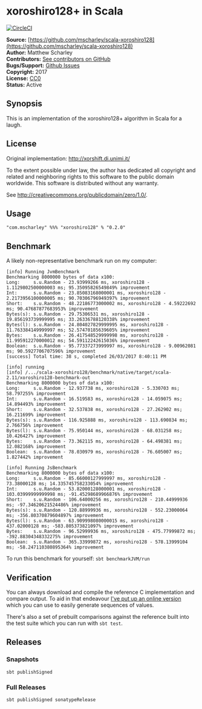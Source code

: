 # xoroshiro128+ in Scala

[![CircleCI](https://circleci.com/gh/mscharley/scala-xoroshiro128.svg?style=svg)](https://circleci.com/gh/mscharley/scala-xoroshiro128)

**Source:** [https://github.com/mscharley/scala-xoroshiro128](https://github.com/mscharley/scala-xoroshiro128)  
**Author:** Matthew Scharley  
**Contributors:** [See contributors on GitHub][gh-contrib]  
**Bugs/Support:** [Github Issues][gh-issues]  
**Copyright:** 2017  
**License:** [CC0](http://creativecommons.org/publicdomain/zero/1.0/)  
**Status:** Active

## Synopsis

This is an implementation of the xoroshiro128+ algorithm in Scala for a laugh.

## License

Original implementation: http://xorshift.di.unimi.it/

To the extent possible under law, the author has dedicated all copyright
and related and neighboring rights to this software to the public domain
worldwide. This software is distributed without any warranty.

See <http://creativecommons.org/publicdomain/zero/1.0/>.

## Usage

```
"com.mscharley" %%% "xoroshiro128" % "0.2.0"
```

## Benchmark

A likely non-representative benchmark run on my computer:

```
[info] Running JvmBenchmark
Benchmarking 8000000 bytes of data x100:
Long:     s.u.Random - 23.93999266 ms, xoroshiro128 - 1.1129802500000003 ms; 95.35095826549849% improvement
Int:      s.u.Random - 23.85083168000001 ms, xoroshiro128 - 2.2173956100000005 ms; 90.70306796949397% improvement
Short:    s.u.Random - 48.22186773000002 ms, xoroshiro128 - 4.59222692 ms; 90.47687877683953% improvement
Bytes(s): s.u.Random - 29.75306531 ms, xoroshiro128 - 19.856193739999995 ms; 33.26336788120338% improvement
Bytes(l): s.u.Random - 24.804027829999995 ms, xoroshiro128 - 11.763384149999997 ms; 52.57470185639605% improvement
Bytes:    s.u.Random - 26.417548529999998 ms, xoroshiro128 - 11.995912270000012 ms; 54.59112242615036% improvement
Boolean:  s.u.Random - 95.77337273999997 ms, xoroshiro128 - 9.00962081 ms; 90.5927706707596% improvement
[success] Total time: 38 s, completed 26/03/2017 8:40:11 PM
```

```
[info] running
[info] /.../scala-xoroshiro128/benchmark/native/target/scala-2.11/xoroshiro128-benchmark-out
Benchmarking 8000000 bytes of data x100:
Long:     s.u.Random - 12.937738 ms, xoroshiro128 - 5.330703 ms; 58.797255% improvement
Int:      s.u.Random - 16.519583 ms, xoroshiro128 - 14.059075 ms; 14.894493% improvement
Short:    s.u.Random - 32.537838 ms, xoroshiro128 - 27.262902 ms; 16.211699% improvement
Bytes(s): s.u.Random - 116.925888 ms, xoroshiro128 - 113.690834 ms; 2.766756% improvement
Bytes(l): s.u.Random - 75.950144 ms, xoroshiro128 - 68.031258 ms; 10.426427% improvement
Bytes:    s.u.Random - 73.362115 ms, xoroshiro128 - 64.498381 ms; 12.082168% improvement
Boolean:  s.u.Random - 78.030979 ms, xoroshiro128 - 76.605007 ms; 1.827442% improvement
```

```
[info] Running JsBenchmark
Benchmarking 8000000 bytes of data x100:
Long:     s.u.Random - 85.66000127999997 ms, xoroshiro128 - 73.38000128 ms; 14.335745758233054% improvement
Int:      s.u.Random - 53.82000128000001 ms, xoroshiro128 - 103.03999999999998 ms; -91.45298689966876% improvement
Short:    s.u.Random - 106.64000256 ms, xoroshiro128 - 210.44999936 ms; -97.34620621524486% improvement
Bytes(s): s.u.Random - 120.88999936 ms, xoroshiro128 - 552.23000064 ms; -356.80370879604897% improvement
Bytes(l): s.u.Random - 63.909998080000015 ms, xoroshiro128 - 437.02000128 ms; -583.805373821097% improvement
Bytes:    s.u.Random - 96.52999936 ms, xoroshiro128 - 475.77999872 ms; -392.88304348332275% improvement
Boolean:  s.u.Random - 365.33999872 ms, xoroshiro128 - 578.13999104 ms; -58.247110380895364% improvement
```

To run this benchmark for yourself: `sbt benchmarkJVM/run`

## Verification

You can always download and compile the reference C implementation and compare output. To
aid in that endeavour [I've put up an online version](https://ideone.com/hwDnTY) which you
can use to easily generate sequences of values.

There's also a set of prebuilt comparisons against the reference built into the test suite
which you can run with `sbt test`.

## Releases

### Snapshots

```
sbt publishSigned
```

### Full Releases

```
sbt publishSigned sonatypeRelease
```

  [gh-contrib]: https://github.com/mscharley/scala-xoroshiro128/graphs/contributors
  [gh-issues]: https://github.com/mscharley/scala-xoroshiro128/issues
